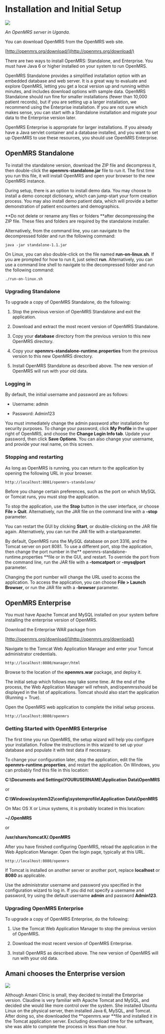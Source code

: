 # Installation and Initial Setup

![](http://write.flossmanuals.net/openmrs/installation-and-initial-setup/static/installing.png)

_An OpenMRS server in Uganda._

You can download OpenMRS from the OpenMRS web site.

[http://openmrs.org/download/](http://openmrs.org/download/)

There are two ways to install OpenMRS: Standalone, and Enterprise. You must have Java 6 or higher installed on your system to run OpenMRS.

OpenMRS Standalone provides a simplified installation option with an embedded database and web server. It is a great way to evaluate and explore OpenMRS, letting you get a local version up and running within minutes, and includes download options with sample data. OpenMRS Standalone should run fine for smaller installations \(fewer than 10,000 patient records\), but if you are setting up a larger installation, we recommend using the Enterprise installation. If you are not sure which makes sense, you can start with a Standalone installation and migrate your data to the Enterprise version later.

OpenMRS Enterprise is appropriate for larger installations. If you already have a Java servlet container and a database installed, and you want to set up OpenMRS to use these resources, you should use OpenMRS Enterprise.

## OpenMRS Standalone

To install the standalone version, download the ZIP file and decompress it, then double-click the **openmrs-standalone.jar** file to run it. The first time you run this file, it will install OpenMRS and open your browser to the new OpenMRS instance.

During setup, there is an option to install demo data. You may choose to install a demo concept dictionary, which can jump-start your form creation process.  You may also install demo patient data, which will provide a better demonstration of patient encounters and demographics.

**Do not delete or rename any files or folders **after decompressing the ZIP file. These files and folders are required by the standalone installer.

Alternatively, from the command line, you can navigate to the decompressed folder and run the following command:

```
java -jar standalone-1.1.jar
```

On Linux, you can also double-click on the file named **run-on-linux.sh**. If you are prompted for how to run it, just select **run**. Alternatively, you can use a command line shell to navigate to the decompressed folder and run the following command:

```
./run-on-linux.sh
```

### Upgrading Standalone

To upgrade a copy of OpenMRS Standalone, do the following:

1. Stop the previous version of OpenMRS Standalone and exit the application.

2. Download and extract the most recent version of OpenMRS Standalone.

3. Copy your **database** directory from the previous version to this new OpenMRS directory.

4. Copy your **openmrs-standalone-runtime.properties** from the previous version to this new OpenMRS directory.

5. Install OpenMRS Standalone as described above. The new version of OpenMRS will run with your old data.


### Logging in

By default, the initial username and password are as follows:

* Username: admin

* Password: Admin123


You must immediately change the admin password after installation for security purposes. To change your password, click **My Profile** in the upper right of OpenMRS, and choose the **Change Login Info tab**. Update your password, then click **Save Options**. You can also change your username, and provide your real name, on this screen.

### Stopping and restarting

As long as OpenMRS is running, you can return to the application by opening the following URL in your browser.

```
http://localhost:8081/openmrs-standalone/
```

Before you change certain preferences, such as the port on which MySQL or Tomcat runs, you must stop the application.

To stop the application, use the **Stop** button in the user interface, or choose **File &gt; Quit**. Alternatively, run the JAR file on the command line with a **-stop** parameter.

You can restart the GUI by clicking **Start**, or double-clicking on the JAR file again. Alternatively, you can run the JAR file with a-startparameter.

By default, OpenMRS runs the MySQL database on port 3316, and the Tomcat server on port 8081. To use a different port, stop the application, then change the port number in the** openmrs-standalone-runtime.properties **file or in the GUI, and restart. To override the port from the command line, run the JAR file with a **-tomcatport** or **-mysqlport** parameter.

Changing the port number will change the URL used to access the application. To access the application, you can choose **File &gt; Launch Browser**, or run the JAR file with a **-browser** parameter.

## OpenMRS Enterprise

You must have Apache Tomcat and MySQL installed on your system before installing the enterprise version of OpenMRS.

Download the Enterprise WAR package from

[http://openmrs.org/download/](http://openmrs.org/download/)

Navigate to the Tomcat Web Application Manager and enter your Tomcat administrator credentials.

```
http://localhost:8080/manager/html
```

Browse to the location of the **openmrs.war** package, and deploy it.

The initial setup which follows may take some time. At the end of the process, the Web Application Manager will refresh, and/openmrsshould be displayed in the list of applications. Tomcat should also start the application \(Running = True\).

Open the OpenMRS web application to complete the initial setup process.

```
http://localhost:8080/openmrs
```

### Getting Started with OpenMRS Enterprise

The first time you run OpenMRS, the setup wizard will help you configure your installation. Follow the instructions in this wizard to set up your database and populate it with test data if necessary.

To change your configuration later, stop the application, edit the file **openmrs-runtime.properties**, and restart the application. On Windows, you can probably find this file in this location:

**C:\Documents and Settings\YOURUSERNAME\Application Data\OpenMRS**

or

**C:\Windows\system32\config\systemprofile\Application Data\OpenMRS**

On Mac OS X or Linux systems, it is probably located in this location:

**~/.OpenMRS**

or

**/usr/share/tomcatX/.OpenMRS**

After you have finished configuring OpenMRS, reload the application in the Web Application Manager. Open the login page, typically at this URL.

```
http://localhost:8080/openmrs
```

If Tomcat is installed on another server or another port, replace **localhost** or **8080** as applicable.

Use the administrator username and password you specified in the configuration wizard to log in. If you did not specify a username and password, try using the default username **admin** and password **Admin123**.

### Upgrading OpenMRS Enterprise

To upgrade a copy of OpenMRS Enterprise, do the following:

1. Use the Tomcat Web Application Manager to stop the previous version of OpenMRS.

2. Download the most recent version of OpenMRS Enterprise.

3. Install OpenMRS as described above. The new version of OpenMRS will run with your old data.


## Amani chooses the Enterprise version

![](http://write.flossmanuals.net/openmrs/installation-and-initial-setup/static/case-study.png)

Although Amani Clinic is small, they decided to install the Enterprise version. Claudine is very familiar with Apache Tomcat and MySQL, and decided she would like more control over the system. She installed Ubuntu Linux on the physical server, then installed Java 6, MySQL, and Tomcat. After doing so, she downloaded the **openmrs.war **file and installed it in the Tomcat application server. Excluding download time for the software, she was able to complete the process in less than one hour.

